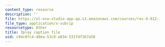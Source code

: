 ```yaml
---
content_type: resource
description: ''
file: https://ol-ocw-studio-app-qa.s3.amazonaws.com/courses/res-6-012-introduction-to-probability-spring-2018/c94c0fc440ea53c0a034531fdf367a50_UZOT_ddWpco.vtt
file_type: application/x-subrip
resourcetype: Other
title: 3play caption file
uid: c94c0fc4-40ea-53c0-a034-531fdf367a50
---
```

